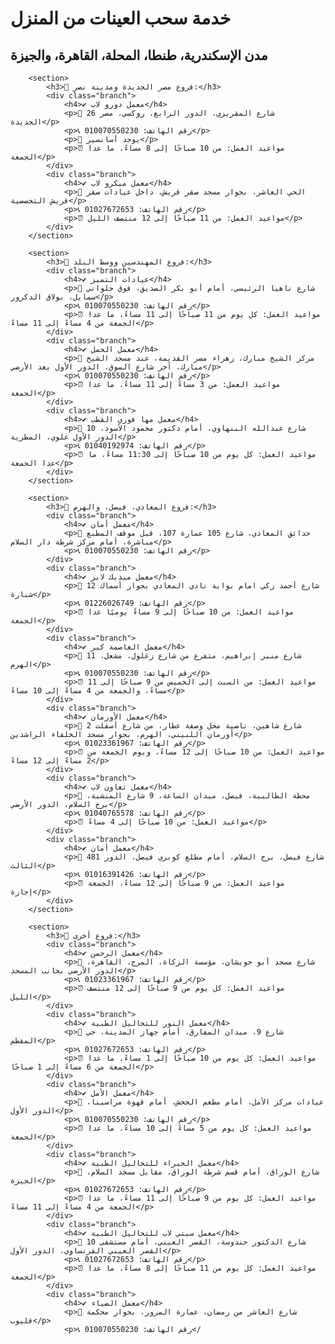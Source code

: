 <!DOCTYPE html>
<html lang="ar">
<head>
    <meta charset="UTF-8">
    <meta name="viewport" content="width=device-width, initial-scale=1.0">
    <title>فروع المختبرات</title>
    <link rel="stylesheet" href="styles.css">
</head>
<body>
    <div class="container">
        <h1>خدمة سحب العينات من المنزل</h1>
        <h2>مدن الإسكندرية، طنطا، المحلة، القاهرة، والجيزة</h2>

        <section>
            <h3>🏥 فروع مصر الجديدة ومدينة نصر:</h3>
            <div class="branch">
                <h4>✔ معمل دورو لاب</h4>
                <p>📍 26 شارع المقريزي، الدور الرابع، روكسي، مصر الجديدة</p>
                <p>📞 رقم الهاتف: 010070550230</p>
                <p>🚪 يوجد أسانسير</p>
                <p>⏰ مواعيد العمل: من 10 صباحًا إلى 8 مساءً، ما عدا الجمعة</p>
            </div>
            <div class="branch">
                <h4>✔ معمل ميكرو لاب</h4>
                <p>📍 الحي العاشر، بجوار مسجد صقر قريش، داخل عيادات صقر قريش التخصصية</p>
                <p>📞 رقم الهاتف: 01027672653</p>
                <p>⏰ مواعيد العمل: من 11 صباحًا إلى 12 منتصف الليل</p>
            </div>
        </section>

        <section>
            <h3>🏥 فروع المهندسين ووسط البلد:</h3>
            <div class="branch">
                <h4>✔ عيادات التميز</h4>
                <p>📍 شارع ناهيا الرئيسي، أمام أبو بكر الصديق، فوق حلواني سمايل، بولاق الدكرور</p>
                <p>📞 رقم الهاتف: 010070550230</p>
                <p>⏰ مواعيد العمل: كل يوم من 11 صباحًا إلى 11 مساءً، ما عدا الجمعة من 4 مساءً إلى 11 مساءً</p>
            </div>
            <div class="branch">
                <h4>✔ معمل الحمل</h4>
                <p>📍 مركز الشيخ مبارك، زهراء مصر القديمة، عند مسجد الشيخ مبارك، آخر شارع السوق، الدور الأول بعد الأرضي</p>
                <p>📞 رقم الهاتف: 010070550230</p>
                <p>⏰ مواعيد العمل: من 3 مساءً إلى 11 مساءً، ما عدا الجمعة</p>
            </div>
            <div class="branch">
                <h4>✔ معمل مها فوزي القطب</h4>
                <p>📍 10 شارع عبدالله البنهاوي، أمام دكتور محمود الأسود، الدور الأول علوي، المطرية</p>
                <p>📞 رقم الهاتف: 01040192974</p>
                <p>⏰ مواعيد العمل: كل يوم من 10 صباحًا إلى 11:30 مساءً، ما عدا الجمعة</p>
            </div>
        </section>

        <section>
            <h3>🏥 فروع المعادي، فيصل، والهرم:</h3>
            <div class="branch">
                <h4>✔ معمل أمان</h4>
                <p>📍 حدائق المعادي، شارع 105 عمارة 107، قبل موقف المطبع مباشرة، أمام مركز شرطة دار السلام</p>
                <p>📞 رقم الهاتف: 010070550230</p>
            </div>
            <div class="branch">
                <h4>✔ معمل ميديك لابز</h4>
                <p>📌 12 شارع أحمد زكي امام بوابة نادي المعادي بجوار أسماك شبارة</p>
                <p>📞 رقم الهاتف: 01226026749</p>
                <p>⏰ مواعيد العمل: من 10 صباحًا إلى 9 مساءً يوميًا عدا الجمعة</p>
            </div>
            <div class="branch">
                <h4>✔ معمل العاصمة كير</h4>
                <p>📍 11 شارع منير إبراهيم، متفرع من شارع زغلول، مشعل، الهرم</p>
                <p>📞 رقم الهاتف: 010070550230</p>
                <p>⏰ مواعيد العمل: من السبت إلى الخميس من 9 صباحًا إلى 11 مساءً، والجمعة من 4 مساءً إلى 10 مساءً</p>
            </div>
            <div class="branch">
                <h4>✔ معمل الأورمان</h4>
                <p>📍 2 شارع شاهين، ناصية محل وصفة عطار، من شارع أسفلت أورمان اللبيني، الهرم، بجوار مسجد الخلفاء الراشدين</p>
                <p>📞 رقم الهاتف: 01023361967</p>
                <p>⏰ مواعيد العمل: من 10 صباحًا إلى 12 مساءً، ويوم الجمعة من 2 مساءً إلى 12 مساءً</p>
            </div>
            <div class="branch">
                <h4>✔ معمل تعاون لاب</h4>
                <p>📍 محطة الطالبية، فيصل، ميدان الساعة، 9 شارع المنشية، برج السلام، الدور الأرضي</p>
                <p>📞 رقم الهاتف: 01040765578</p>
                <p>⏰ مواعيد العمل: من 10 صباحًا إلى 4 مساءً</p>
            </div>
            <div class="branch">
                <h4>✔ معمل أمان</h4>
                <p>📍 481 شارع فيصل، برج السلام، أمام مطلع كوبري فيصل، الدور الثالث</p>
                <p>📞 رقم الهاتف: 01016391426</p>
                <p>⏰ مواعيد العمل: من 9 صباحًا إلى 12 مساءً، الجمعة إجازة</p>
            </div>
        </section>

        <section>
            <h3>🔹 فروع أخرى:</h3>
            <div class="branch">
                <h4>✔ معمل الرحمن</h4>
                <p>📍 شارع مسجد أبو حويشان، مؤسسة الزكاة، المرج، القاهرة، الدور الأرضي بجانب المسجد</p>
                <p>📞 رقم الهاتف: 01023361967</p>
                <p>⏰ مواعيد العمل: كل يوم من 9 صباحًا إلى 12 منتصف الليل</p>
            </div>
            <div class="branch">
                <h4>✔ معمل النور للتحاليل الطبية</h4>
                <p>📍 شارع 9، ميدان المفارق، أمام جهاز المدينة، حي المقطم</p>
                <p>📞 رقم الهاتف: 01027672653</p>
                <p>⏰ مواعيد العمل: كل يوم من 10 صباحًا إلى 1 مساءً، ما عدا الجمعة من 6 مساءً إلى 1 صباحًا</p>
            </div>
            <div class="branch">
                <h4>✔ معمل الأمل</h4>
                <p>📍 عيادات مركز الأمل، أمام مطعم الجحش، أمام قهوة مراسينا، الدور الأول</p>
                <p>📞 رقم الهاتف: 010070550230</p>
                <p>⏰ مواعيد العمل: كل يوم من 5 مساءً إلى 10 مساءً، ما عدا الجمعة</p>
            </div>
            <div class="branch">
                <h4>✔ معمل الخبراء للتحاليل الطبية</h4>
                <p>📍 شارع الوراق، أمام قسم شرطة الوراق، مقابل مسجد السلام، الجيزة</p>
                <p>📞 رقم الهاتف: 01027672653</p>
                <p>⏰ مواعيد العمل: كل يوم من 9 صباحًا إلى 11 مساءً، ما عدا الجمعة من 4 مساءً إلى 11 مساءً</p>
            </div>
            <div class="branch">
                <h4>✔ معمل سيتي لاب للتحاليل الطبية</h4>
                <p>📍 10 شارع الدكتور حندوسة، القصر العيني، أمام مستشفى القصر العيني الفرنساوي، الدور الأول</p>
                <p>📞 رقم الهاتف: 01027672653</p>
                <p>⏰ مواعيد العمل: كل يوم من 11 صباحًا إلى 8 مساءً، ما عدا الجمعة</p>
            </div>
            <div class="branch">
                <h4>✔ معمل الضياء</h4>
                <p>📍 شارع العاشر من رمضان، عمارة المرور، بجوار محكمة قليوب</p>
                <p>📞 رقم الهاتف: 010070550230</
